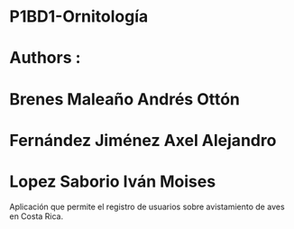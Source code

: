 # P1BD1-Ornitología
# Authors :
# Brenes Maleaño Andrés Ottón
# Fernández Jiménez Axel Alejandro
# Lopez Saborio Iván Moises

Aplicación que permite el registro de usuarios sobre avistamiento de aves en Costa Rica.
